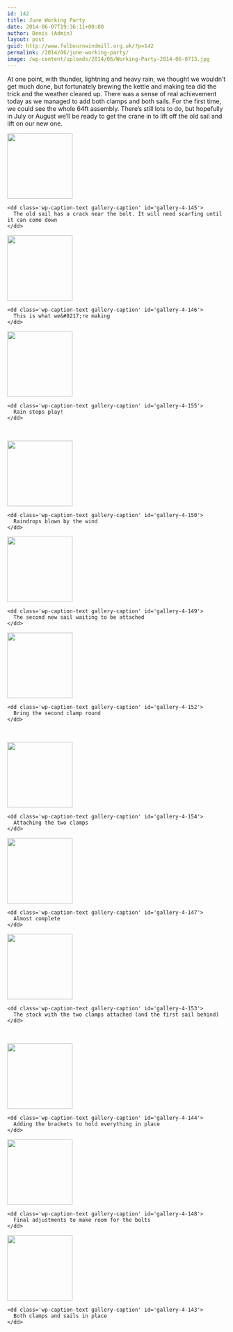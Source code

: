 ```yaml
---
id: 142
title: June Working Party
date: 2014-06-07T19:36:11+00:00
author: Denis (Admin)
layout: post
guid: http://www.fulbournwindmill.org.uk/?p=142
permalink: /2014/06/june-working-party/
image: /wp-content/uploads/2014/06/Working-Party-2014-06-0713.jpg
---
```

At one point, with thunder, lightning and heavy rain, we thought we wouldn&#8217;t get much done, but fortunately brewing the kettle and making tea did the trick and the weather cleared up. There was a sense of real achievement today as we managed to add both clamps and both sails. For the first time, we could see the whole 64ft assembly. There&#8217;s still lots to do, but hopefully in July or August we&#8217;ll be ready to get the crane in to lift off the old sail and lift on our new one.
<!--break-->
<div id='gallery-4' class='gallery galleryid-142 gallery-columns-3 gallery-size-thumbnail'>
  <dl class='gallery-item'>
    <dt class='gallery-icon portrait'>
      <a href='http://www.fulbournwindmill.org.uk/2014/06/june-working-party/working-party-2014-06-0709/'><img width="150" height="150" src="http://www.fulbournwindmill.org.uk/wp-content/uploads/2014/06/Working-Party-2014-06-0709-150x150.jpg" class="attachment-thumbnail size-thumbnail" alt="" aria-describedby="gallery-4-145" /></a>
    </dt>
    
    <dd class='wp-caption-text gallery-caption' id='gallery-4-145'>
      The old sail has a crack near the bolt. It will need scarfing until it can come down
    </dd>
  </dl>
  
  <dl class='gallery-item'>
    <dt class='gallery-icon landscape'>
      <a href='http://www.fulbournwindmill.org.uk/2014/06/june-working-party/working-party-2014-06-0710/'><img width="150" height="150" src="http://www.fulbournwindmill.org.uk/wp-content/uploads/2014/06/Working-Party-2014-06-0710-150x150.jpg" class="attachment-thumbnail size-thumbnail" alt="" aria-describedby="gallery-4-146" /></a>
    </dt>
    
    <dd class='wp-caption-text gallery-caption' id='gallery-4-146'>
      This is what we&#8217;re making
    </dd>
  </dl>
  
  <dl class='gallery-item'>
    <dt class='gallery-icon landscape'>
      <a href='http://www.fulbournwindmill.org.uk/2014/06/june-working-party/working-party-2014-06-0701/'><img width="150" height="150" src="http://www.fulbournwindmill.org.uk/wp-content/uploads/2014/06/Working-Party-2014-06-0701-150x150.jpg" class="attachment-thumbnail size-thumbnail" alt="" aria-describedby="gallery-4-155" /></a>
    </dt>
    
    <dd class='wp-caption-text gallery-caption' id='gallery-4-155'>
      Rain stops play!
    </dd>
  </dl>
  
  <br style="clear: both" />
  
  <dl class='gallery-item'>
    <dt class='gallery-icon landscape'>
      <a href='http://www.fulbournwindmill.org.uk/2014/06/june-working-party/working-party-2014-06-0703/'><img width="150" height="150" src="http://www.fulbournwindmill.org.uk/wp-content/uploads/2014/06/Working-Party-2014-06-0703-150x150.jpg" class="attachment-thumbnail size-thumbnail" alt="" aria-describedby="gallery-4-150" /></a>
    </dt>
    
    <dd class='wp-caption-text gallery-caption' id='gallery-4-150'>
      Raindrops blown by the wind
    </dd>
  </dl>
  
  <dl class='gallery-item'>
    <dt class='gallery-icon landscape'>
      <a href='http://www.fulbournwindmill.org.uk/2014/06/june-working-party/working-party-2014-06-0702/'><img width="150" height="150" src="http://www.fulbournwindmill.org.uk/wp-content/uploads/2014/06/Working-Party-2014-06-0702-150x150.jpg" class="attachment-thumbnail size-thumbnail" alt="" aria-describedby="gallery-4-149" /></a>
    </dt>
    
    <dd class='wp-caption-text gallery-caption' id='gallery-4-149'>
      The second new sail waiting to be attached
    </dd>
  </dl>
  
  <dl class='gallery-item'>
    <dt class='gallery-icon landscape'>
      <a href='http://www.fulbournwindmill.org.uk/2014/06/june-working-party/working-party-2014-06-0705/'><img width="150" height="150" src="http://www.fulbournwindmill.org.uk/wp-content/uploads/2014/06/Working-Party-2014-06-0705-150x150.jpg" class="attachment-thumbnail size-thumbnail" alt="" aria-describedby="gallery-4-152" /></a>
    </dt>
    
    <dd class='wp-caption-text gallery-caption' id='gallery-4-152'>
      Bring the second clamp round
    </dd>
  </dl>
  
  <br style="clear: both" />
  
  <dl class='gallery-item'>
    <dt class='gallery-icon portrait'>
      <a href='http://www.fulbournwindmill.org.uk/2014/06/june-working-party/working-party-2014-06-0707/'><img width="150" height="150" src="http://www.fulbournwindmill.org.uk/wp-content/uploads/2014/06/Working-Party-2014-06-0707-150x150.jpg" class="attachment-thumbnail size-thumbnail" alt="" aria-describedby="gallery-4-154" /></a>
    </dt>
    
    <dd class='wp-caption-text gallery-caption' id='gallery-4-154'>
      Attaching the two clamps
    </dd>
  </dl>
  
  <dl class='gallery-item'>
    <dt class='gallery-icon landscape'>
      <a href='http://www.fulbournwindmill.org.uk/2014/06/june-working-party/working-party-2014-06-0711/'><img width="150" height="150" src="http://www.fulbournwindmill.org.uk/wp-content/uploads/2014/06/Working-Party-2014-06-0711-150x150.jpg" class="attachment-thumbnail size-thumbnail" alt="" aria-describedby="gallery-4-147" /></a>
    </dt>
    
    <dd class='wp-caption-text gallery-caption' id='gallery-4-147'>
      Almost complete
    </dd>
  </dl>
  
  <dl class='gallery-item'>
    <dt class='gallery-icon portrait'>
      <a href='http://www.fulbournwindmill.org.uk/2014/06/june-working-party/working-party-2014-06-0706/'><img width="150" height="150" src="http://www.fulbournwindmill.org.uk/wp-content/uploads/2014/06/Working-Party-2014-06-0706-150x150.jpg" class="attachment-thumbnail size-thumbnail" alt="" aria-describedby="gallery-4-153" /></a>
    </dt>
    
    <dd class='wp-caption-text gallery-caption' id='gallery-4-153'>
      The stock with the two clamps attached (and the first sail behind)
    </dd>
  </dl>
  
  <br style="clear: both" />
  
  <dl class='gallery-item'>
    <dt class='gallery-icon portrait'>
      <a href='http://www.fulbournwindmill.org.uk/2014/06/june-working-party/working-party-2014-06-0708/'><img width="150" height="150" src="http://www.fulbournwindmill.org.uk/wp-content/uploads/2014/06/Working-Party-2014-06-0708-150x150.jpg" class="attachment-thumbnail size-thumbnail" alt="" aria-describedby="gallery-4-144" /></a>
    </dt>
    
    <dd class='wp-caption-text gallery-caption' id='gallery-4-144'>
      Adding the brackets to hold everything in place
    </dd>
  </dl>
  
  <dl class='gallery-item'>
    <dt class='gallery-icon landscape'>
      <a href='http://www.fulbournwindmill.org.uk/2014/06/june-working-party/working-party-2014-06-0712/'><img width="150" height="150" src="http://www.fulbournwindmill.org.uk/wp-content/uploads/2014/06/Working-Party-2014-06-0712-150x150.jpg" class="attachment-thumbnail size-thumbnail" alt="" aria-describedby="gallery-4-148" /></a>
    </dt>
    
    <dd class='wp-caption-text gallery-caption' id='gallery-4-148'>
      Final adjustments to make room for the bolts
    </dd>
  </dl>
  
  <dl class='gallery-item'>
    <dt class='gallery-icon landscape'>
      <a href='http://www.fulbournwindmill.org.uk/2014/06/june-working-party/working-party-2014-06-0713/'><img width="150" height="150" src="http://www.fulbournwindmill.org.uk/wp-content/uploads/2014/06/Working-Party-2014-06-0713-150x150.jpg" class="attachment-thumbnail size-thumbnail" alt="" aria-describedby="gallery-4-143" /></a>
    </dt>
    
    <dd class='wp-caption-text gallery-caption' id='gallery-4-143'>
      Both clamps and sails in place
    </dd>
  </dl>
  
  <br style="clear: both" />
</div>
